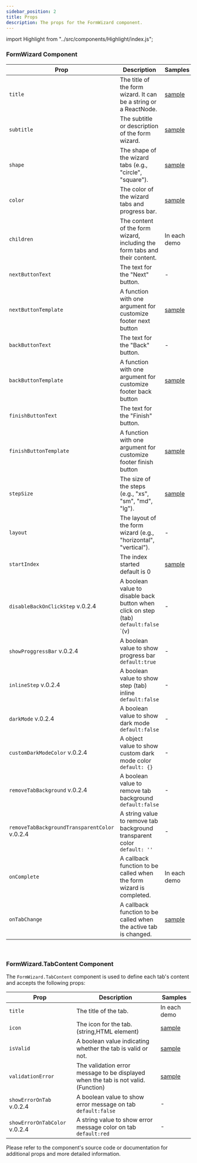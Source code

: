 ```yaml
---
sidebar_position: 2
title: Props
description: The props for the FormWizard component.
---
```

import Highlight from "../src/components/Highlight/index.js";

### FormWizard Component

| Prop                   | Description                                                                | Samples                                     |
| ---------------------- | -------------------------------------------------------------------------- | ------------------------------------------- |
| `title`                | The title of the form wizard. It can be a string or a ReactNode.           | [sample](/docs/demos/custom-title)          |
| `subtitle`             | The subtitle or description of the form wizard.                            | [sample](/docs/demos/custom-title-template) |
| `shape`                | The shape of the wizard tabs (e.g., "circle", "square").                   | [sample](/docs/demos/square-steps)          |
| `color`                | The color of the wizard tabs and progress bar.                             | [sample](/docs/demos/simple)                |
| `children`             | The content of the form wizard, including the form tabs and their content. | In each demo                                |
| `nextButtonText`       | The text for the "Next" button.                                            | -                                           |
| `nextButtonTemplate`   | A function with one argument for customize footer next button              | [sample](/docs/demos/custom-footer-buttons) |
| `backButtonText`       | The text for the "Back" button.                                            | -                                           |
| `backButtonTemplate`   | A function with one argument for customize footer back button              | [sample](/docs/demos/custom-footer-buttons) |
| `finishButtonText`     | The text for the "Finish" button.                                          |
| `finishButtonTemplate` | A function with one argument for customize footer finish button            | [sample](/docs/demos/custom-footer-buttons) |
| `stepSize`             | The size of the steps (e.g., "xs", "sm", "md", "lg").                      | [sample](/docs/demos/small-step-size)       |
| `layout`               | The layout of the form wizard (e.g., "horizontal", "vertical").            | -                                           |
| `startIndex`           | The index started default is 0                                             | [sample](/docs/demos/step-index)            |
| `disableBackOnClickStep` <Highlight>v.0.2.4 </Highlight>|  A boolean value  to disable back button when click on step (tab) `default:false` `(v)   |-                                  |
| `showProggressBar` <Highlight>v.0.2.4 </Highlight>   |  A boolean value to show progress bar `default:true`                       |-                                            |
| `inlineStep` <Highlight>v.0.2.4 </Highlight>       |   A boolean value to show step (tab) inline `default:false`                |-                                            |       
| `darkMode` <Highlight>v.0.2.4 </Highlight>       |   A boolean value to show dark mode `default:false`                       |-                                            |    
| `customDarkModeColor` <Highlight>v.0.2.4 </Highlight>       |   A object value to show custom dark mode color `default: {}`                       |-                                            | 
| `removeTabBackground` <Highlight>v.0.2.4 </Highlight>       |   A boolean value to remove tab background `default:false`                       |-                                            |
| `removeTabBackgroundTransparentColor` <Highlight>v.0.2.4 </Highlight>       | A string value to remove tab background transparent color `default: ''`                       |-                                            |
| `onComplete`           | A callback function to be called when the form wizard is completed.        | In each demo                                |
| `onTabChange`          | A callback function to be called when the active tab is changed.           | [sample](/docs/demos/simple)                |

<br />

### FormWizard.TabContent Component

The `FormWizard.TabContent` component is used to define each tab's content and accepts the following props:

| Prop                                               | Description                                                                        | Samples                            |
| -----------------                                  | ---------------------------------------------------------------------------------- | ---------------------------------- |
| `title`                                            | The title of the tab.                                                              | In each demo                       |
| `icon`                                             | The icon for the tab. (string,HTML element)                                        | [sample](/docs/demos/custom-icon)  |
| `isValid`                                          | A boolean value indicating whether the tab is valid or not.                        | [sample](/docs/demos/validate-tab) |
| `validationError`                                  | The validation error message to be displayed when the tab is not valid. (Function) | [sample](/docs/demos/validate-tab) |
| `showErrorOnTab` <Highlight>v.0.2.4 </Highlight>   | A boolean value to show error message on tab `default:false`                       | - |
| `showErrorOnTabColor` <Highlight>v.0.2.4 </Highlight>  | A string value to show error message color on tab `default:red`                | - |

Please refer to the component's source code or documentation for additional props and more detailed information.
